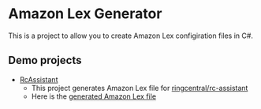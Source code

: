 # Amazon Lex Generator

This is a project to allow you to create Amazon Lex configiration files in C#.


## Demo projects

- [RcAssistant](./AmazonLexGenerator.Demo.RcAssistant)
    - This project generates Amazon Lex file for [ringcentral/rc-assistant](https://github.com/ringcentral/rc-assistant)
    - Here is the [generated Amazon Lex file](./AmazonLexGenerator.Demo.RcAssistant/generated/lex.json)
